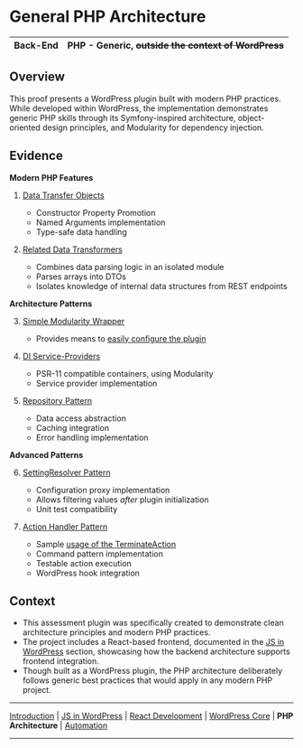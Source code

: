 # General PHP Architecture

| Back-End | PHP - Generic, ~~outside the context of WordPress~~ |
|----------|-----------------------------------------------------|

## Overview

This proof presents a WordPress plugin built with modern PHP practices. While developed within WordPress, the implementation demonstrates generic PHP skills through its Symfony-inspired architecture, object-oriented design principles, and Modularity for dependency injection.

## Evidence

**Modern PHP Features**

1. [Data Transfer Objects](https://github.com/stracker-phil/inpsyde-assessment-user-list/blob/main/src/Dto/UserDto.php)
   - Constructor Property Promotion
   - Named Arguments implementation
   - Type-safe data handling

2. [Related Data Transformers](https://github.com/stracker-phil/inpsyde-assessment-user-list/blob/main/src/Service/Transformer/UserJsonPlaceholderTransformer.php)
   - Combines data parsing logic in an isolated module
   - Parses arrays into DTOs
   - Isolates knowledge of internal data structures from REST endpoints

**Architecture Patterns**

3. [Simple Modularity Wrapper](https://github.com/stracker-phil/inpsyde-assessment-user-list/blob/main/src/Application.php)
   - Provides means to [easily configure the plugin](https://github.com/stracker-phil/inpsyde-assessment-user-list/blob/dfe351b8a26bd1b6095a44f740d267849f2dfbc0/backend-user-list.php#L64-L92)

4. [DI Service-Providers](https://github.com/stracker-phil/inpsyde-assessment-user-list/blob/main/src/Provider/FrontendProvider.php)
   - PSR-11 compatible containers, using Modularity
   - Service provider implementation

5. [Repository Pattern](https://github.com/stracker-phil/inpsyde-assessment-user-list/blob/main/src/Repository/UserRepository.php)
   - Data access abstraction
   - Caching integration
   - Error handling implementation

**Advanced Patterns**

6. [SettingResolver Pattern](https://github.com/stracker-phil/inpsyde-assessment-user-list/blob/main/src/Service/Setting/SettingResolver.php)
   - Configuration proxy implementation
   - Allows filtering values _after_ plugin initialization
   - Unit test compatibility

7. [Action Handler Pattern](https://github.com/stracker-phil/inpsyde-assessment-user-list/blob/main/src/Action/TerminateAction.php)
   - Sample [usage of the TerminateAction](https://github.com/stracker-phil/inpsyde-assessment-user-list/blob/dfe351b8a26bd1b6095a44f740d267849f2dfbc0/src/Controller/ListPageController.php#L103-L104)
   - Command pattern implementation
   - Testable action execution
   - WordPress hook integration

## Context

- This assessment plugin was specifically created to demonstrate clean architecture principles and modern PHP practices.
- The project includes a React-based frontend, documented in the [JS in WordPress](../frontend-wp/README.md) section, showcasing how the backend architecture supports frontend integration.
- Though built as a WordPress plugin, the PHP architecture deliberately follows generic best practices that would apply in any modern PHP project.

---

[Introduction](../README.md) |
[JS in WordPress](../frontend-wp/README.md) |
[React Development](../react-ui/README.md) |
[WordPress Core](../wp-core/README.md) |
**PHP Architecture** |
[Automation](../automation/README.md)

---
